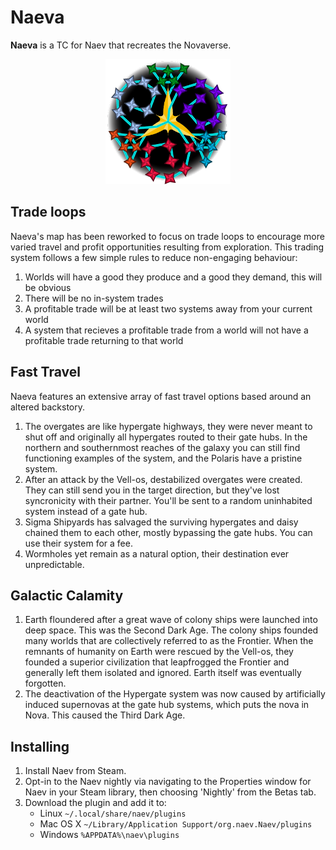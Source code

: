# Naeva

**Naeva** is a TC for Naev that recreates the Novaverse.

<p align="center">
  <img src="https://github.com/triskelion-voidsaints/naeva/blob/main/LOGO.png" alt="TVS:EN Badge" width="200"/>
</p>

## Trade loops
Naeva's map has been reworked to focus on trade loops to encourage more varied travel and profit opportunities resulting from exploration. This trading system follows a few simple rules to reduce non-engaging behaviour:
1) Worlds will have a good they produce and a good they demand, this will be obvious
1) There will be no in-system trades
1) A profitable trade will be at least two systems away from your current world
1) A system that recieves a profitable trade from a world will not have a profitable trade returning to that world

## Fast Travel
Naeva features an extensive array of fast travel options based around an altered backstory.
1) The overgates are like hypergate highways, they were never meant to shut off and originally all hypergates routed to their gate hubs. In the northern and southernmost reaches of the galaxy you can still find functioning examples of the system, and the Polaris have a pristine system.
1) After an attack by the Vell-os, destabilized overgates were created. They can still send you in the target direction, but they've lost syncronicity with their partner. You'll be sent to a random uninhabited system instead of a gate hub.
1) Sigma Shipyards has salvaged the surviving hypergates and daisy chained them to each other, mostly bypassing the gate hubs. You can use their system for a fee.
1) Wormholes yet remain as a natural option, their destination ever unpredictable.

## Galactic Calamity
1) Earth floundered after a great wave of colony ships were launched into deep space. This was the Second Dark Age. The colony ships founded many worlds that are collectively referred to as the Frontier. When the remnants of humanity on Earth were rescued by the Vell-os, they founded a superior civilization that leapfrogged the Frontier and generally left them isolated and ignored. Earth itself was eventually forgotten.
1) The deactivation of the Hypergate system was now caused by artificially induced supernovas at the gate hub systems, which puts the nova in Nova. This caused the Third Dark Age.

## Installing
1) Install Naev from Steam.
1) Opt-in to the Naev nightly via navigating to the Properties window for Naev in your Steam library, then choosing 'Nightly' from the Betas tab.
1) Download the plugin and add it to:
	- Linux `~/.local/share/naev/plugins`
	- Mac OS X `~/Library/Application Support/org.naev.Naev/plugins`
	- Windows `%APPDATA%\naev\plugins`
